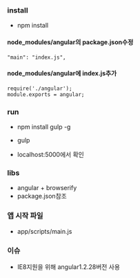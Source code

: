 
### install
* npm install

#### node_modules/angular의 package.json수정
```
"main": "index.js",
```

#### node_modules/angular에 index.js추가
```
require('./angular');
module.exports = angular;
```

### run
* npm install gulp -g
* gulp

* localhost:5000에서 확인

### libs
* angular + browserify
* package.json참조

### 앱 시작 파일
* app/scripts/main.js

### 이슈
* IE8지원을 위해 angular1.2.28버전 사용
